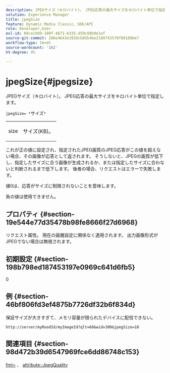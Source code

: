 ```yaml
---
description: JPEGサイズ（キロバイト）。 JPEG応答の最大サイズをキロバイト単位で指定します。
solution: Experience Manager
title: jpegSize
feature: Dynamic Media Classic、SDK/API
role: Developer,User
exl-id: 08cecb09-100f-4671-b335-d59c88b0e1ef
source-git-commit: 206e4643e3926cb85b4be2189743578f88180be7
workflow-type: tm+mt
source-wordcount: '162'
ht-degree: 4%

---
```


# jpegSize{#jpegsize}

JPEGサイズ（キロバイト）。 JPEG応答の最大サイズをキロバイト単位で指定します。

`jpegSize= *`サイズ`*`

<table id="simpletable_EC2A8D8B65854B45B9CB184DA1069355"> 
 <tr class="strow"> 
  <td class="stentry"> <p><span class="codeph"> <span class="varname"> size</span></span> </p> </td> 
  <td class="stentry"> <p>サイズ(KB)。 </p></td> 
 </tr> 
</table>

これが正の値に設定され、指定されたJPEG画質のJPEG応答がこの値を超えない場合、その画像が応答として返されます。 そうしないと、JPEGの画質が低下し、指定したサイズに合う画像が生成されるか、または指定したサイズに合わないと判断されるまで低下します。 後者の場合、リクエストはエラーで失敗します。

値0は、応答がサイズに制限されないことを意味します。

負の値は使用できません。

## プロパティ {#section-19e544e77d35478b98fe8666f27d6968}

リクエスト属性。 現在の画層設定に関係なく適用されます。 出力画像形式がJPEGでない場合は無視されます。

## 初期設定 {#section-198b798ed187453197e0969c641d6fb5}

0

## 例 {#section-46bf806fd3ef4875b7726df32b6f834d}

保証サイズが大きすぎて、メモリ容量が限られたデバイスに配信できない。

`http://server/myRoodId/myImageId?qlt=60&wid=300&jpegSize=10`

## 関連項目 {#section-98d472b39d6547969fce6dd86748c153}

[fmt=](../../../../../is-api/http-ref/image-serving-api-ref/c-http-protocol-reference/c-command-reference/r-is-http-fmt.md#reference-cdf10043423b45ba9fe15157fb3ae37a) 、  [attribute::JpegQuality](../../../../../is-api/image-catalog/image-serving-api-ref/c-image-catalog-reference/c-attributes-reference/r-jpegquality.md#reference-4a879e7c46024c8a898a9fd226f9eb09)
